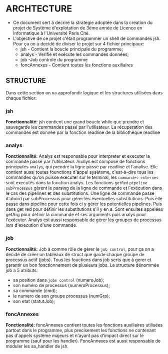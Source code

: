 # ARCHTECTURE

- Ce document sert à décrire la strategie adoptée dans la creation du projet de Système d'explotation de 3ème année de Licence en Informatique à l'Université Paris Cité.
- L'objective de ce projet c'était programmer un shell de commandes jsh. Pour ça on a decidé de diviser le projet sur 4 fichier principaux:
    * jsh - Contient la boucle principale du programme;
    * analys - Verifie et exécute les commandes données;
    * job -Job controle du programme
    * foncAnnexes - Contient toutes les fonctions auxiliaires 


## STRUCTURE

Dans cette section on va approfondir logique et les structures utilisées dans chaque fichier:

### jsh
**Fonctionnalité:** jsh contient une grand boucle while que prendre et sauvegarde les commandes passé par l'utilisateur.
La récuperation des commandes est donnée par la fonction readline de la bibliothèque readline

### analys

**Fonctionnalité:** Analys est responsable pour interpreter et executer la commande passé par l'utilisateur. Analys est composé de fonctions principales `analys`, qui prendre la ligne passé par readline et l'analise. Elle contient aussi toutes founctions d'appel sysèteme, c'est-à-dire tous les commandes qu'on puisse executer sur le terminal, les `commandes externes` sont executés dans la fonction analys.
Les fonctions `getRed` `pipeline` `subProcessus` gèrent le parsing de la ligne de commande et l'exécution dans le cas des pipelines et des substitutions.
Une ligne de commande passe d'abord par subProcessus pour gérer les éventuelles substitutions. Puis elle passe dans pipeline pour cette fois ci y gérer les potentielles pipelines. Puis dans get red pour définir les substitutions s'il y en a. 
Sont ensuites appelées getArg pour définir la commande et ses arguments puis analys pour l'exécuter.
Analys est aussi responsable de gérer les groupes de processus lors d'execution d'une commande.

### job
**Fonctionnalité:** Job à comme rôle de gérer le `job control`, pour ça on a decidé de créer un tableaux de struct que garde chaque groupe de processus actif (jobs). Tous les fouctions dans job serts que à gerer et garantir un bon fonctionnement de plusieurs jobs.
La structure dénommée job a 5 atributs:
 * sa position dans `jobs control` (numeroJob);
 * son numéro de processus (numeroProcessus);
 * sa commande (cmd);
 * le numero de son groupe processus (numGrp);
 * son etat (statutJob);

### foncAnnexes
**Fonctionalité:** foncAnnexes contient toutes les fonctions auxiliaires utilisées partout dans le programme, plus precisement les fonctions ne contenant pas d'appels système majeurs et n'ayant pas d'impact direct sur le programme (sauf pour les handler). FoncAnnexes est aussi responsable de moduler les sa_handler de jsh. 